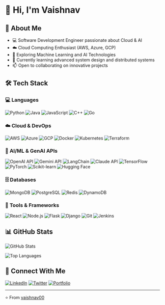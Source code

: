# 👋 Hi, I'm Vaishnav

## 🚀 About Me
- 💻 Software Development Engineer passionate about Cloud & AI
- ☁️ Cloud Computing Enthusiast (AWS, Azure, GCP)
- 🤖 Exploring Machine Learning and AI Technologies
- 🌱 Currently learning advanced system design and distributed systems
- 📫 Open to collaborating on innovative projects

## 🛠️ Tech Stack

### 💻 **Languages**
![Python](https://img.shields.io/badge/Python-3776AB?style=for-the-badge&logo=python&logoColor=white)
![Java](https://img.shields.io/badge/Java-ED8B00?style=for-the-badge&logo=openjdk&logoColor=white)
![JavaScript](https://img.shields.io/badge/JavaScript-F7DF1E?style=for-the-badge&logo=javascript&logoColor=black)
![C++](https://img.shields.io/badge/C++-00599C?style=for-the-badge&logo=cplusplus&logoColor=white)
![Go](https://img.shields.io/badge/Go-00ADD8?style=for-the-badge&logo=go&logoColor=white)

### ☁️ **Cloud & DevOps**
![AWS](https://img.shields.io/badge/AWS-232F3E?style=for-the-badge&logo=amazon-aws&logoColor=white)
![Azure](https://img.shields.io/badge/Azure-0078D4?style=for-the-badge&logo=microsoft-azure&logoColor=white)
![GCP](https://img.shields.io/badge/GCP-4285F4?style=for-the-badge&logo=google-cloud&logoColor=white)
![Docker](https://img.shields.io/badge/Docker-2496ED?style=for-the-badge&logo=docker&logoColor=white)
![Kubernetes](https://img.shields.io/badge/Kubernetes-326CE5?style=for-the-badge&logo=kubernetes&logoColor=white)
![Terraform](https://img.shields.io/badge/Terraform-7B42BC?style=for-the-badge&logo=terraform&logoColor=white)

### 🤖 **AI/ML & GenAI APIs**
![OpenAI API](https://img.shields.io/badge/OpenAI_API-412991?style=for-the-badge&logo=openai&logoColor=white)
![Gemini API](https://img.shields.io/badge/Gemini_API-8E75B2?style=for-the-badge&logo=google&logoColor=white)
![LangChain](https://img.shields.io/badge/LangChain-121212?style=for-the-badge&logo=chainlink&logoColor=white)
![Claude API](https://img.shields.io/badge/Claude_API-181818?style=for-the-badge&logo=anthropic&logoColor=white)
![TensorFlow](https://img.shields.io/badge/TensorFlow-FF6F00?style=for-the-badge&logo=tensorflow&logoColor=white)
![PyTorch](https://img.shields.io/badge/PyTorch-EE4C2C?style=for-the-badge&logo=pytorch&logoColor=white)
![Scikit-learn](https://img.shields.io/badge/Scikit_learn-F7931E?style=for-the-badge&logo=scikit-learn&logoColor=white)
![Hugging Face](https://img.shields.io/badge/Hugging_Face-FFD21E?style=for-the-badge&logo=huggingface&logoColor=black)

### 🗄️ **Databases**
![MongoDB](https://img.shields.io/badge/MongoDB-47A248?style=for-the-badge&logo=mongodb&logoColor=white)
![PostgreSQL](https://img.shields.io/badge/PostgreSQL-316192?style=for-the-badge&logo=postgresql&logoColor=white)
![Redis](https://img.shields.io/badge/Redis-DC382D?style=for-the-badge&logo=redis&logoColor=white)
![DynamoDB](https://img.shields.io/badge/DynamoDB-4053D6?style=for-the-badge&logo=amazon-dynamodb&logoColor=white)

### 🔧 **Tools & Frameworks**
![React](https://img.shields.io/badge/React-20232A?style=for-the-badge&logo=react&logoColor=61DAFB)
![Node.js](https://img.shields.io/badge/Node.js-339933?style=for-the-badge&logo=nodedotjs&logoColor=white)
![Flask](https://img.shields.io/badge/Flask-000000?style=for-the-badge&logo=flask&logoColor=white)
![Django](https://img.shields.io/badge/Django-092E20?style=for-the-badge&logo=django&logoColor=white)
![Git](https://img.shields.io/badge/Git-F05032?style=for-the-badge&logo=git&logoColor=white)
![Jenkins](https://img.shields.io/badge/Jenkins-D24939?style=for-the-badge&logo=jenkins&logoColor=white)

## 📊 GitHub Stats

![GitHub Stats](https://github-readme-stats.vercel.app/api?username=vaishnav00&show_icons=true&theme=radical)

![Top Languages](https://github-readme-stats.vercel.app/api/top-langs/?username=vaishnav00&layout=compact&theme=radical)

## 🔗 Connect With Me

[![LinkedIn](https://img.shields.io/badge/LinkedIn-0077B5?style=for-the-badge&logo=linkedin&logoColor=white)](https://www.linkedin.com/in/vaishnav-s-chandran-374b241bb/)
[![Twitter](https://img.shields.io/badge/Twitter-1DA1F2?style=for-the-badge&logo=twitter&logoColor=white)](https://x.com/vaishnav_vsc)
[![Portfolio](https://img.shields.io/badge/Portfolio-FF5722?style=for-the-badge&logo=google-chrome&logoColor=white)](https://vaishnav-chandran.vercel.app/)

---

⭐️ From [vaishnav00](https://github.com/vaishnav00)
